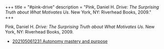 +++
title = "#pink-drive"
description = "Pink, Daniel H. _Drive: The Surprising Truth about What Motivates Us_. New York, NY: Riverhead Books, 2009."
+++

Pink, Daniel H. _Drive: The Surprising Truth about What Motivates Us_. New York, NY: Riverhead Books, 2009.

- [202105061231 Autonomy mastery and purpose](/zettelkasten/202105061231-autonomy-mastery-and-purpose)
